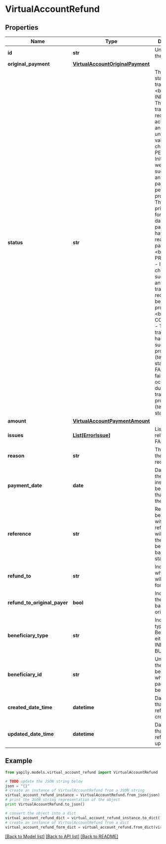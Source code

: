 # VirtualAccountRefund


## Properties
Name | Type | Description | Notes
------------ | ------------- | ------------- | -------------
**id** | **str** | Unique id of the refund | [optional] 
**original_payment** | [**VirtualAccountOriginalPayment**](VirtualAccountOriginalPayment.md) |  | [optional] 
**status** | **str** | The current state of the transaction &lt;br&gt; INITIATED - The transaction request is acknowledged and will not undergo validation checks &lt;br&gt; PENDING - Initial checks were successful and the payment is pending processing. This is primarily used for future dated payments that have not yet reached their payment date &lt;br&gt; PROCESSING - Initial checks succeeded and the transaction request is now being processed &lt;br&gt; COMPLETED - The transaction has been successfully processed (terminal status) &lt;br&gt; FAILED - An failure occured during transaction processing (terminal status) | [optional] 
**amount** | [**VirtualAccountPaymentAmount**](VirtualAccountPaymentAmount.md) |  | [optional] 
**issues** | [**List[ErrorIssue]**](ErrorIssue.md) | List of issues relating to a FAILED status | [optional] 
**reason** | **str** | The reason of the refund request | [optional] 
**payment_date** | **date** | Date on which the refund instruction will be executed, that may be in the future | [optional] 
**reference** | **str** | Reference to be associated with the refund. This will appear on the beneficiary&#39;s bank statement | [optional] 
**refund_to** | **str** | Indicates which account will be used for refund. | [optional] 
**refund_to_original_payer** | **bool** | Indicates if the refund is back to the original payer. | [optional] 
**beneficiary_type** | **str** | Indicates the type of Beneficiary as either an INDIVIDUAL or BUSINESS | [optional] 
**beneficiary_id** | **str** | Unique id of the beneficiary to whom the payment will be made | [optional] 
**created_date_time** | **datetime** | Date and time that the refund was created | [optional] 
**updated_date_time** | **datetime** | Date and time that the refund was updated | [optional] 

## Example

```python
from yapily.models.virtual_account_refund import VirtualAccountRefund

# TODO update the JSON string below
json = "{}"
# create an instance of VirtualAccountRefund from a JSON string
virtual_account_refund_instance = VirtualAccountRefund.from_json(json)
# print the JSON string representation of the object
print VirtualAccountRefund.to_json()

# convert the object into a dict
virtual_account_refund_dict = virtual_account_refund_instance.to_dict()
# create an instance of VirtualAccountRefund from a dict
virtual_account_refund_form_dict = virtual_account_refund.from_dict(virtual_account_refund_dict)
```
[[Back to Model list]](../README.md#documentation-for-models) [[Back to API list]](../README.md#documentation-for-api-endpoints) [[Back to README]](../README.md)


